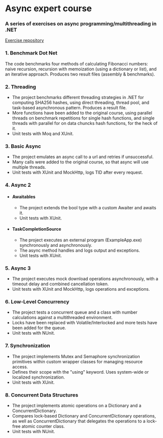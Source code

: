 # Async expert course
### A series of exercises on async programming/multithreading in .NET

[Exercise repository](https://github.com/dotnetos/asyncexpert-course/tree/master)

### 1. Benchmark Dot Net
The code benchmarks four methods of calculating Fibonacci numbers: naive recursion, recursion with memoization (using a dictionary or list), and an iterative approach. Produces two result files (assembly & benchmarks).

### 2. Threading
- The project benchmarks different threading strategies in .NET for computing SHA256 hashes, using direct threading, thread pool, and task-based asynchronous pattern. Produces a result file.
- More functions have been added to the original course, using parallel threads on benchmark repetitions for single hash functions, and single threads with parallel for on data chuncks hash functions, for the heck of it.
- Unit tests with Moq and XUnit.

### 3. Basic Async
- The project emulates an async call to a url and retries if unsuccessful.
- Many calls were added to the original course, so that async will use multiple threads. 
- Unit tests with XUnit and MockHttp, logs TID after every request.

### 4. Async 2
  - #### Awaitables
     - The project extends the bool type with a custom Awaiter and awaits it.
     - Unit tests with XUnit.
  
  - #### TaskCompletionSource
     - The project executes an external program (ExampleApp.exe) synchronously and asynchronously.
     - The async method handles and logs output and exceptions.
     - Unit tests with XUnit.
       
### 5. Async 3
- The project executes mock download operations asynchronously, with a timeout delay and combined cancellation token.
- Unit tests with XUnit and MockHttp, logs operations and exceptions. 

### 6. Low-Level Concurrency
- The project tests a concurrent queue and a class with number calculations against a multithreaded environment.
- Locks have been replaced with Volatile/Interlocked and more tests have been added for the queue. 
- Unit tests with NUnit.

### 7. Synchronization
- The project implements Mutex and Semaphore synchronization primitives within custom wrapper classes for managing resource access.
- Defines their scope with the "using" keyword. Uses system-wide or localized synchronization.
- Unit tests with XUnit.

### 8. Concurrent Data Structures
- The project implements atomic operations on a Dictionary and a ConcurrentDictionary. 
- Compares lock-based Dictionary and ConcurrentDictionary operations, as well as ConcurrentDictionary that delegates the operations to a lock-free atomic counter class.  
- Unit tests with NUnit.
